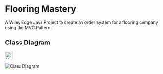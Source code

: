 # Flooring Mastery
 A Wiley Edge Java Project to create an order system for a flooring company using the MVC Pattern.

 ## Class Diagram

 <picture>
  <source media="(prefers-color-scheme: dark)" srcset="https://user-images.githubusercontent.com/71297412/178180562-38f53e67-a31f-4c9f-b1a1-c9221703df4b.png">
  <source media="(prefers-color-scheme: light)" srcset="https://user-images.githubusercontent.com/71297412/178180441-59f1644e-2ab6-4bf0-866f-2c77b2a63433.png">
  <img alt="Hashnode logo" src="https://user-images.githubusercontent.com/71297412/178180441-59f1644e-2ab6-4bf0-866f-2c77b2a63433.png" height="25">
</picture>


 ![Class Diagram](https://github.com/Mackachoo/Wiley-Flooring-Mastery/blob/main/assets/Class%20Diagram.svg)
